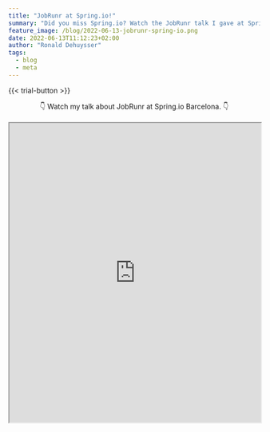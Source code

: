 ```yaml
---
title: "JobRunr at Spring.io!"
summary: "Did you miss Spring.io? Watch the JobRunr talk I gave at Spring.io Barcelona!"
feature_image: /blog/2022-06-13-jobrunr-spring-io.png
date: 2022-06-13T11:12:23+02:00
author: "Ronald Dehuysser"
tags:
  - blog
  - meta
---
```

{{< trial-button >}}

<center>👇 Watch my talk about JobRunr at Spring.io Barcelona. 👇</center><br />

<iframe width="100%" height="600px" src="https://www.youtube.com/embed/2KFeeFuM9og?autoplay=1&mute=1">
</iframe>